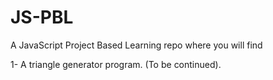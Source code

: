 # JS-PBL
A JavaScript Project Based Learning repo where you will find

1- A triangle generator program.
(To be continued).
